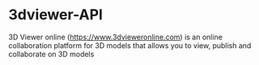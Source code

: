 # 3dviewer-API
3D Viewer online (https://www.3dvieweronline.com) is an online collaboration platform for 3D models that allows you to view, publish and collaborate on 3D models
